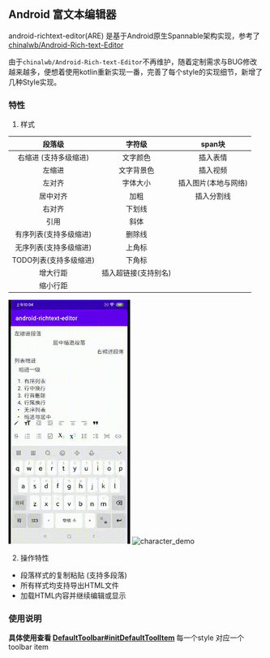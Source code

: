 
## Android 富文本编辑器

android-richtext-editor(ARE) 是基于Android原生Spannable架构实现，参考了 [chinalwb/Android-Rich-text-Editor](https://github.com/chinalwb/Android-Rich-text-Editor)

由于`chinalwb/Android-Rich-text-Editor`不再维护，随着定制需求与BUG修改越来越多，便想着使用kotlin重新实现一番，完善了每个style的实现细节，新增了几种Style实现。

### 特性

1. 样式

|段落级| 字符级| span块 |
|:--:|:--:|:--:|
|右缩进 (支持多级缩进)|文字颜色|插入表情|
|左缩进|文字背景色|插入视频|
|左对齐|字体大小|插入图片(本地与网络)|
|居中对齐|加粗|插入分割线|
|右对齐|下划线||
|引用|斜体||
|有序列表(支持多级缩进)|删除线||
|无序列表(支持多级缩进)|上角标||
|TODO列表(支持多级缩进)|下角标||
|增大行距|插入超链接(支持别名)||
|缩小行距||

![character_demo](https://github.com/sophimp/android-richtext-editor/blob/master/art/paragraph_demo.gif) ![character_demo](https://github.com/sophimp/android-richtext-editor/blob/master/art/character_demo.gif)

2. 操作特性

- 段落样式的复制粘贴 (支持多段落)
- 所有样式均支持导出HTML文件
- 加载HTML内容并继续编辑或显示

### 使用说明
<b>具体使用查看 [DefaultToolbar#initDefaultToolItem](https://github.com/sophimp/android-richtext-editor/blob/master/lib/are/src/main/java/com/sophimp/are/toolbar/DefaultToolbar.kt) </b>
每一个style 对应一个 toolbar item

